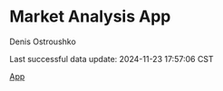 # Market Analysis App
Denis Ostroushko

<!-- gfm -->

Last successful data update: 2024-11-23 17:57:06 CST

[App](https://kexite.shinyapps.io/01_Deployment/)

